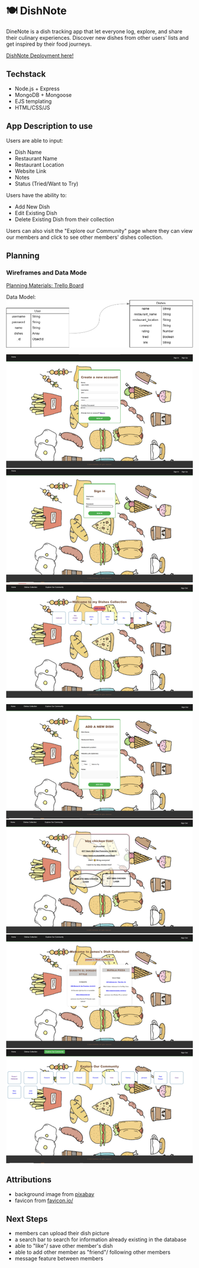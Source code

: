 # 🍽 DishNote
DineNote is a dish tracking app that let everyone log, explore, and share their culinary experiences. Discover new dishes from other users' lists and get inspired by their food journeys.

[DishNote Deployment here!](https://dish-tracker-56e951c2fd28.herokuapp.com/)

## Techstack
- Node.js + Express
- MongoDB + Mongoose
- EJS templating
- HTML/CSS/JS

## App Description to use
Users are able to input:
* Dish Name
* Restaurant Name
* Restaurant Location
* Website Link
* Notes
* Status (Tried/Want to Try)

Users have the ability to:
* Add New Dish
* Edit Existing Dish
* Delete Existing Dish from their collection

Users can also visit the "Explore our Community" page where they can view our members and click to see other members' dishes collection.

## Planning 
### Wireframes and Data Mode

[Planning Materials: Trello Board](https://trello.com/b/ImVQlfdW/project-2-dishtracker)

Data Model:
![Data Model](public/images/readme/erd.png)


![DishNote Sign Up Page](/public/images/readme/signup.png)
![DishNote Sign In Page](/public/images/readme/signin.png)
![DishNote Dishes Index Page](/public/images/readme/dishesIndex.png)

![DishNote New Dish Page](/public/images/readme/new.png)
![DishNote Edit Dish Page](/public/images/readme/edit.png)
![Sprout Member Dish Page](/public/images/readme/memberseg.png)
![DishNote Community Page](/public/images/readme/community.png)

## Attributions
- background image from [pixabay](https://pixabay.com/)
- favicon from [favicon.io/](https://favicon.io/)

## Next Steps
* members can upload their dish picture
* a search bar to search for information already existing in the database
* able to "like"/ save other member's dish
* able to add other member as "friend"/ following other members
* message feature between members